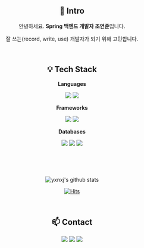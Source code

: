 <div align="center"> 
 
:mega: Intro
------------------------
안녕하세요. **Spring 백엔드 개발자 조연준**입니다.

잘 쓰는(record, write, use) 개발자가 되기 위해 고민합니다.

<br>



:bulb: Tech Stack
-------------------------
 
 
 **Languages**
 
 <img src="https://img.shields.io/badge/Java-007396?style=flat-square&logo=Java&logoColor=white"/>  <img src="https://img.shields.io/badge/Python-3766AB?style=flat-square&logo=Python&logoColor=white"/> 
 
  **Frameworks**
 
   <img src="https://img.shields.io/badge/Spring Boot-6DB33F?style=flat-square&logo=Spring Boot&logoColor=white"/> <img src="https://img.shields.io/badge/Android-3DDC84?style=flat-square&logo=Android&logoColor=white"/> 
 
   **Databases**
  
   <img src="https://img.shields.io/badge/MariaDB-003545?style=flat-square&logo=MariaDB&logoColor=white"/> <img src="https://img.shields.io/badge/MySQL-4479A1?style=flat-square&logo=MySQL&logoColor=white"/> <img src="https://img.shields.io/badge/Firebase-FFCA28?style=flat-square&logo=Firebase&logoColor=white"/>
  
<!--    <img src="https://img.shields.io/badge/Linux-FCC624?style=flat-square&logo=Linux&logoColor=white"/> <img src="https://img.shields.io/badge/Docker-2496ED?style=flat-square&logo=Docker&logoColor=white"/> <img src="https://img.shields.io/badge/Nginx-009639?style=flat-square&logo=Nginx&logoColor=white"/> 

 <img src="https://img.shields.io/badge/Intellij-000000?style=flat-square&logo=IntelliJ IDEA&logoColor=white"/>  -->


 
 <br><br><br>

<!---
ChoYeonJun/ChoYeonJun is a ✨ special ✨ repository because its `README.md` (this file) appears on your GitHub profile.
You can click the Preview link to take a look at your changes.
--->

![yxnxj's github stats](https://github-readme-stats.vercel.app/api?username=yxnxj&show_icons=true)


[![Hits](https://hits.seeyoufarm.com/api/count/incr/badge.svg?url=https%3A%2F%2Fgithub.com%2FChoYeonJun&count_bg=%2379C83D&title_bg=%23555555&icon=&icon_color=%23E7E7E7&title=hits&edge_flat=false)](https://hits.seeyoufarm.com)

<br>

:mailbox: Contact
-------------------------

<a  href="https://www.instagram.com/yxxn_nxj/"><img src="https://img.shields.io/badge/Instagram-E4405F?style=flat-square&logo=Instagram&logoColor=white"/></a>
<a  href="https://yeonjun.dev/"><img src="https://img.shields.io/badge/Blog-000000?style=flat-square&logo=Notion&logoColor=white"/></a>
<a href="mailto:micayel1219@gmail.com"> <img src="https://img.shields.io/badge/Gmail-EA4335?style=flat-square&logo=Gmail&logoColor=white"/></a>
</div>
